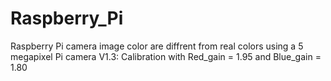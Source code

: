 # Raspberry_Pi
Raspberry Pi camera image color are diffrent from real colors using a 5 megapixel Pi camera V1.3: 
Calibration with Red_gain = 1.95 and Blue_gain = 1.80
